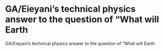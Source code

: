 # GA/Eieyani’s technical physics answer to the question of “What will Earth

GA/Eieyani’s technical physics answer to the question of “What will Earth